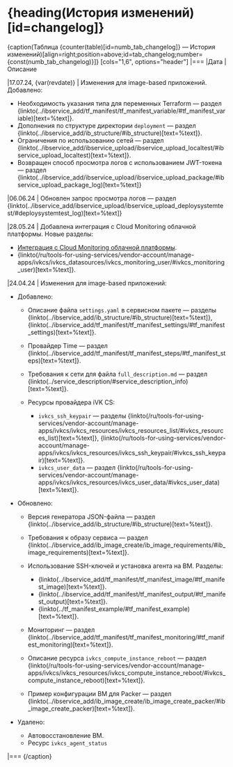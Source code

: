 # {heading(История изменений)[id=changelog]}

{caption(Таблица {counter(table)[id=numb_tab_changelog]} — История изменений)[align=right;position=above;id=tab_changelog;number={const(numb_tab_changelog)}]}
[cols="1,6", options="header"]
|===
|Дата
|Описание

|17.07.24, {var(revdate)}
|
Изменения для image-based приложений. Добавлено:

* Необходимость указания типа для переменных Terraform — раздел {linkto(../ibservice_add/tf_manifest/tf_manifest_variable/#tf_manifest_variable)[text=%text]}.
* Дополнения по структуре директории `deployment` — раздел {linkto(../ibservice_add/ib_structure/#ib_structure)[text=%text]}.
* Ограничения по использованию сетей — раздел {linkto(../ibservice_add/ibservice_upload/ibservice_upload_localtest/#ibservice_upload_localtest)[text=%text]}.
* Возвращен способ просмотра логов с использованием JWT-токена — раздел {linkto(../ibservice_add/ibservice_upload/ibservice_upload_package/#ibservice_upload_package_log)[text=%text]}

|06.06.24
|
Обновлен запрос просмотра логов — раздел {linkto(../ibservice_add/ibservice_upload/ibservice_upload_deploysystemtest/#deploysystemtest_log)[text=%text]}

|28.05.24
|
Добавлена интеграция с Cloud Monitoring облачной платформы. Новые разделы:

* [Интеграция с Cloud Monitoring облачной платформы](../ib_cloud_monitoring).
* {linkto(/ru/tools-for-using-services/vendor-account/manage-apps/ivkcs/ivkcs_datasources/ivkcs_monitoring_user/#ivkcs_monitoring_user)[text=%text]}.

|24.04.24
|
Изменения для image-based приложений:

* Добавлено:

   * Описание файла `settings.yaml` в сервисном пакете — разделы {linkto(../ibservice_add/ib_structure/#ib_structure)[text=%text]}, {linkto(../ibservice_add/tf_manifest/tf_manifest_settings/#tf_manifest_settings)[text=%text]}.
   * Провайдер Time — раздел {linkto(../ibservice_add/tf_manifest/tf_manifest_steps/#tf_manifest_steps)[text=%text]}.
   * Требования к сети для файла `full_description.md` — раздел {linkto(../service_description/#service_description_info)[text=%text]}.
   * Ресурсы провайдера iVK CS:

      * `ivkcs_ssh_keypair` — разделы {linkto(/ru/tools-for-using-services/vendor-account/manage-apps/ivkcs/ivkcs_resources/ivkcs_resources_list/#ivkcs_resources_list)[text=%text]}, {linkto(/ru/tools-for-using-services/vendor-account/manage-apps/ivkcs/ivkcs_resources/ivkcs_ssh_keypair/#ivkcs_ssh_keypair)[text=%text]}.
      * `ivkcs_user_data` — раздел {linkto(/ru/tools-for-using-services/vendor-account/manage-apps/ivkcs/ivkcs_resources/ivkcs_user_data/#ivkcs_user_data)[text=%text]}.

* Обновлено:

   * Версия генератора JSON-файла — раздел {linkto(../ibservice_add/ib_structure/#ib_structure)[text=%text]}.
   * Требования к образу сервиса — раздел {linkto(../ibservice_add/ib_image_create/ib_image_requirements/#ib_image_requirements)[text=%text]}.
   * Использование SSH-ключей и установка агента на ВМ. Разделы:

      * {linkto(../ibservice_add/tf_manifest/tf_manifest_image/#tf_manifest_image)[text=%text]}.
      * {linkto(../ibservice_add/tf_manifest/tf_manifest_output/#tf_manifest_output)[text=%text]}.
      * {linkto(../tf_manifest_example/#tf_manifest_example)[text=%text]}.

   * Мониторинг — раздел {linkto(../ibservice_add/tf_manifest/tf_manifest_monitoring/#tf_manifest_monitoring)[text=%text]}.
   * Описание ресурса `ivkcs_compute_instance_reboot` — раздел {linkto(/ru/tools-for-using-services/vendor-account/manage-apps/ivkcs/ivkcs_resources/ivkcs_compute_instance_reboot/#ivkcs_compute_instance_reboot)[text=%text]}.
   * Пример конфигурации ВМ для Packer — раздел {linkto(../ibservice_add/ib_image_create/ib_image_create_packer/#ib_image_create_packer)[text=%text]}.

* Удалено:

   * Автовосстановление ВМ.
   * Ресурс `ivkcs_agent_status`

|===
{/caption}
